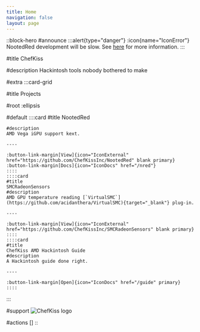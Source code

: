 ```yaml
---
title: Home
navigation: false
layout: page
---
```


::block-hero
#announce
:::alert{type="danger"}
:icon{name="IconError"} NootedRed development will be slow. See [here](/nred#whys-development-not-as-active-now) for more information.
:::

#title
ChefKiss

#description
Hackintosh tools nobody bothered to make

#extra
:::card-grid

#title
Projects

#root
:ellipsis

#default
    ::::card
    #title
    NootedRed

    #description
    AMD Vega iGPU support kext.

    ----

    :button-link-margin[View]{icon="IconExternal" href="https://github.com/ChefKissInc/NootedRed" blank primary}
    :button-link-margin[Docs]{icon="IconDocs" href="/nred"}
    ::::
    ::::card
    #title
    SMCRadeonSensors
    #description
    AMD GPU temperature reading [`VirtualSMC`](https://github.com/acidanthera/VirtualSMC){target="_blank"} plug-in.

    ----

    :button-link-margin[View]{icon="IconExternal" href="https://github.com/ChefKissInc/SMCRadeonSensors" blank primary}
    ::::
    ::::card
    #title
    ChefKiss AMD Hackintosh Guide
    #description
    A Hackintosh guide done right.

    ----

    :button-link-margin[Open]{icon="IconDocs" href="/guide" primary}
    ::::
:::

#support
![ChefKiss logo](/ChefKiss@2x.png)

#actions
[]
::
